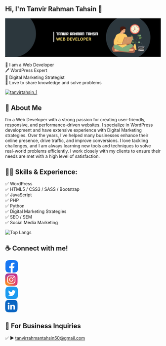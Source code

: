 ## Hi, I'm Tanvir Rahman Tahsin 👋
[<img src='https://github.com/tanvirrahmantahsin/tanvirrahmantahsin/blob/main/img/cover.jpeg?raw=true' alt='Tanvir Rahman Tahsin'>](https://github.com/tanvirrahmantahsin/)
<p>
👑 I am a Web Developer <br> 
🖊️ WordPress Expert <br> 
🎯 Digital Marketing Strategist <br> 
🎤 Love to share knowledge and solve problems
</p> 

<p align="left"> <a href="https://x.com/tanvirtahsin_1" target="blank"><img src="https://img.shields.io/twitter/follow/tanvirtahsin_1?logo=twitter&style=for-the-badge" alt="tanvirtahsin_1" /></a> </p>

## 🚀 About Me
I’m a Web Developer with a strong passion for creating user-friendly, responsive, and performance-driven websites. I specialize in WordPress development and have extensive experience with Digital Marketing strategies. Over the years, I’ve helped many businesses enhance their online presence, drive traffic, and improve conversions. I love tackling challenges, and I am always learning new tools and techniques to solve real-world problems efficiently. I work closely with my clients to ensure their needs are met with a high level of satisfaction.

## 👨‍💻 Skills & Experience:
✅ WordPress <br>
✅ HTML5 / CSS3 / SASS / Bootstrap <br>
✅ JavaScript <br>
✅ PHP <br>
✅ Python <br>
✅ Digital Marketing Strategies <br>
✅ SEO / SEM <br>
✅ Social Media Marketing <br>

![Top Langs](https://github-readme-stats.vercel.app/api/top-langs/?username=tanvirrahmantahsin&layout=compact)

## ☕ Connect with me!
[<img src='https://github.com/tanvirrahmantahsin/tanvirrahmantahsin/blob/main/img/facebook.png?raw=true' alt='facebook' height='40'>](https://www.facebook.com/tanvirrahmantahsin.1/)  
[<img src='https://github.com/tanvirrahmantahsin/tanvirrahmantahsin/blob/main/img/instagram.png?raw=true' alt='instagram' height='40'>](https://www.instagram.com/tanvirrahman_tahsin/)  
[<img src='https://github.com/tanvirrahmantahsin/tanvirrahmantahsin/blob/main/img/twitter.png?raw=true' alt='twitter' height='40'>](https://x.com/tanvirtahsin_1)  
[<img src='https://github.com/tanvirrahmantahsin/tanvirrahmantahsin/blob/main/img/linkedin.png?raw=true' alt='linkedin' height='40'>](https://www.linkedin.com/in/tanvirrahmantahsin/)  

## 📧 For Business Inquiries 
✅  ► tanvirrahmantahsin50@gmail.com
